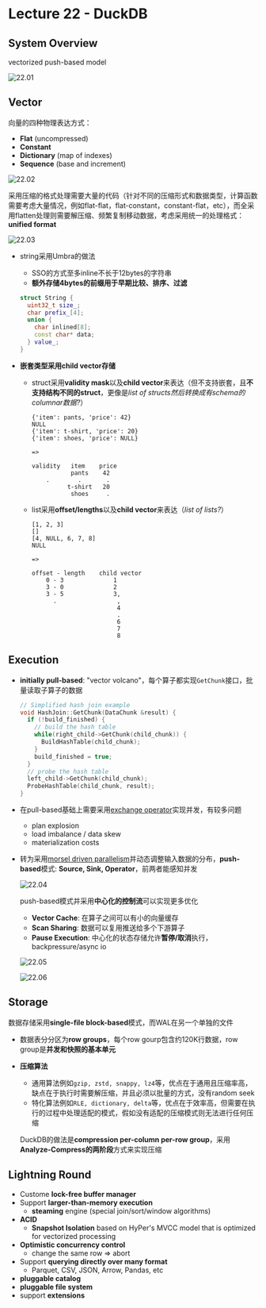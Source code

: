 # Lecture 22 - DuckDB

## System Overview

vectorized push-based model

![22.01](images/22.01.png)

## Vector

向量的四种物理表达方式：

- **Flat** (uncompressed)
- **Constant**
- **Dictionary** (map of indexes)
- **Sequence** (base and increment)

![22.02](images/22.02.png)

采用压缩的格式处理需要大量的代码（针对不同的压缩形式和数据类型，计算函数需要考虑大量情况，例如flat-flat，flat-constant，constant-flat，etc），而全采用flatten处理则需要解压缩、频繁复制移动数据，考虑采用统一的处理格式：**unified format**

![22.03](images/22.03.png)

- string采用Umbra的做法
  - SSO的方式至多inline不长于12bytes的字符串
  - **额外存储4bytes的前缀用于早期比较、排序、过滤**

  ```cpp
  struct String {
    uint32_t size_;
    char prefix_[4];
    union {
      char inlined[8];
      const char* data;
    } value_;
  }
  ```

- **嵌套类型采用child vector存储**
  - struct采用**validity mask**以及**child vector**来表达（但不支持嵌套，且**不支持结构不同的struct**，更像是*list of structs然后转换成有schema的columnar数据?*）

    ```text
    {'item': pants, 'price': 42}
    NULL
    {'item': t-shirt, 'price': 20}
    {'item': shoes, 'price': NULL}

    =>

    validity   item    price
               pants    42
        .        .       .
              t-shirt   20
               shoes     .
    ```

  - list采用**offset/lengths**以及**child vector**来表达（*list of lists?*）

    ```text
    [1, 2, 3]
    []
    [4, NULL, 6, 7, 8]
    NULL

    =>

    offset - length    child vector
        0 - 3              1
        3 - 0              2
        3 - 5              3,
          .                 ,
                            4
                            .
                            6
                            7
                            8
    ```

## Execution

- **initially pull-based**: "vector volcano"，每个算子都实现`GetChunk`接口，批量读取子算子的数据

  ```cpp
  // Simplified hash join example
  void HashJoin::GetChunk(DataChunk &result) {
    if (!build_finished) {
      // build the hash table
      while(right_child->GetChunk(child_chunk)) {
        BuildHashTable(child_chunk);
      }
      build_finished = true;
    }
    // probe the hash table
    left_child->GetChunk(child_chunk);
    ProbeHashTable(child_chunk, result);
  }
  ```

- 在pull-based基础上需要采用[exchange operator](06.Query_Execution.md#intra-query-parallelism)实现并发，有较多问题
  - plan explosion
  - load imbalance / data skew
  - materialization costs
- 转为采用[morsel driven parallelism](Morsel.md#morsel-driven-execution)并动态调整输入数据的分布，**push-based**模式: **Source, Sink, Operator**，前两者能感知并发
  
  ![22.04](images/22.04.png)

  push-based模式并采用**中心化的控制流**可以实现更多优化
  - **Vector Cache**: 在算子之间可以有小的向量缓存
  - **Scan Sharing**: 数据可以复用推送给多个下游算子
  - **Pause Execution**: 中心化的状态存储允许**暂停/取消**执行，backpressure/async io

  ![22.05](images/22.05.png)

  ![22.06](images/22.06.png)

## Storage

数据存储采用**single-file block-based**模式，而WAL在另一个单独的文件

- 数据表分分区为**row groups**，每个row gourp包含约120K行数据，row group是**并发和快照的基本单元**
- **压缩算法**
  - 通用算法例如`gzip, zstd, snappy, lz4`等，优点在于通用且压缩率高，缺点在于执行时需要解压缩，并且必须以批量的方式，没有random seek
  - 特化算法例如`RLE, dictionary, delta`等，优点在于效率高，但需要在执行的过程中处理适配的模式，假如没有适配的压缩模式则无法进行任何压缩

  DuckDB的做法是**compression per-column per-row group**，采用**Analyze-Compress的两阶段**方式来实现压缩

## Lightning Round

- Custome **lock-free buffer manager**
- Support **larger-than-memory execution**
  - **steaming** engine (special join/sort/window algorithms)
- **ACID**
  - **Snapshot Isolation** based on HyPer's MVCC model that is optimized for vectorized processing
- **Optimistic concurrency control**
  - change the same row => abort
- Support **querying directly over many format**
  - Parquet, CSV, JSON, Arrow, Pandas, etc
- **pluggable catalog**
- **pluggable file system**
- support **extensions**
